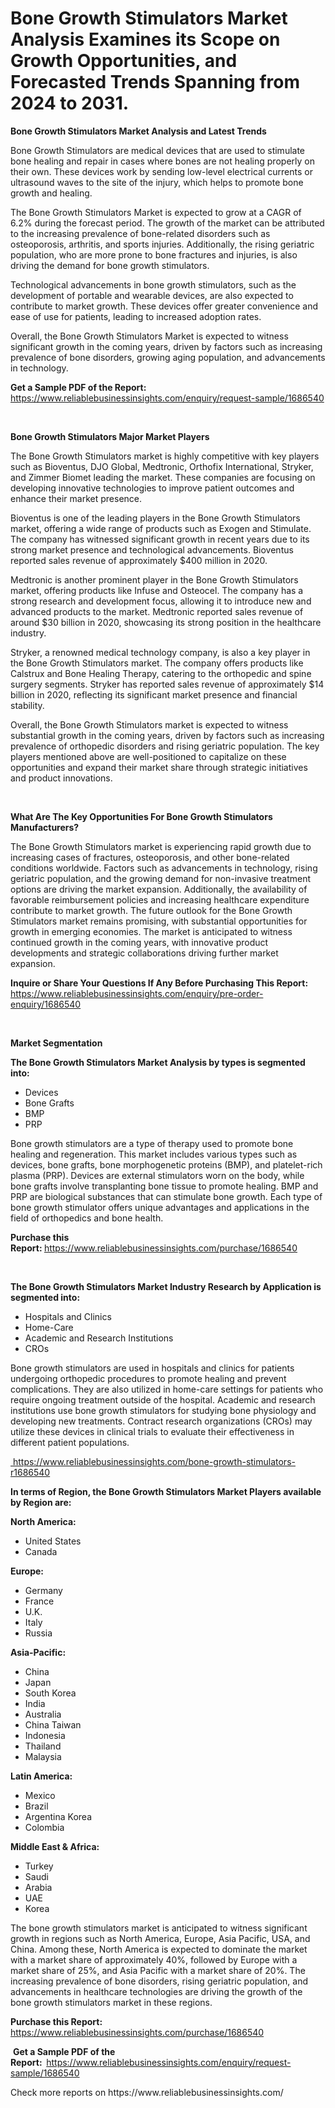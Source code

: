 <p><h1>Bone Growth Stimulators Market Analysis Examines its Scope on Growth Opportunities, and Forecasted Trends Spanning from 2024 to 2031.</h1></p><p><strong>Bone Growth Stimulators Market Analysis and Latest Trends</strong></p>
<p><p>Bone Growth Stimulators are medical devices that are used to stimulate bone healing and repair in cases where bones are not healing properly on their own. These devices work by sending low-level electrical currents or ultrasound waves to the site of the injury, which helps to promote bone growth and healing.</p><p>The Bone Growth Stimulators Market is expected to grow at a CAGR of 6.2% during the forecast period. The growth of the market can be attributed to the increasing prevalence of bone-related disorders such as osteoporosis, arthritis, and sports injuries. Additionally, the rising geriatric population, who are more prone to bone fractures and injuries, is also driving the demand for bone growth stimulators.</p><p>Technological advancements in bone growth stimulators, such as the development of portable and wearable devices, are also expected to contribute to market growth. These devices offer greater convenience and ease of use for patients, leading to increased adoption rates.</p><p>Overall, the Bone Growth Stimulators Market is expected to witness significant growth in the coming years, driven by factors such as increasing prevalence of bone disorders, growing aging population, and advancements in technology.</p></p>
<p><strong>Get a Sample PDF of the Report:&nbsp;</strong> <a href="https://www.reliablebusinessinsights.com/enquiry/request-sample/1686540">https://www.reliablebusinessinsights.com/enquiry/request-sample/1686540</a></p>
<p>&nbsp;</p>
<p><strong>Bone Growth Stimulators Major Market Players</strong></p>
<p><p>The Bone Growth Stimulators market is highly competitive with key players such as Bioventus, DJO Global, Medtronic, Orthofix International, Stryker, and Zimmer Biomet leading the market. These companies are focusing on developing innovative technologies to improve patient outcomes and enhance their market presence.</p><p>Bioventus is one of the leading players in the Bone Growth Stimulators market, offering a wide range of products such as Exogen and Stimulate. The company has witnessed significant growth in recent years due to its strong market presence and technological advancements. Bioventus reported sales revenue of approximately $400 million in 2020.</p><p>Medtronic is another prominent player in the Bone Growth Stimulators market, offering products like Infuse and Osteocel. The company has a strong research and development focus, allowing it to introduce new and advanced products to the market. Medtronic reported sales revenue of around $30 billion in 2020, showcasing its strong position in the healthcare industry.</p><p>Stryker, a renowned medical technology company, is also a key player in the Bone Growth Stimulators market. The company offers products like Calstrux and Bone Healing Therapy, catering to the orthopedic and spine surgery segments. Stryker has reported sales revenue of approximately $14 billion in 2020, reflecting its significant market presence and financial stability.</p><p>Overall, the Bone Growth Stimulators market is expected to witness substantial growth in the coming years, driven by factors such as increasing prevalence of orthopedic disorders and rising geriatric population. The key players mentioned above are well-positioned to capitalize on these opportunities and expand their market share through strategic initiatives and product innovations.</p></p>
<p>&nbsp;</p>
<p><strong>What Are The Key Opportunities For Bone Growth Stimulators Manufacturers?</strong></p>
<p><p>The Bone Growth Stimulators market is experiencing rapid growth due to increasing cases of fractures, osteoporosis, and other bone-related conditions worldwide. Factors such as advancements in technology, rising geriatric population, and the growing demand for non-invasive treatment options are driving the market expansion. Additionally, the availability of favorable reimbursement policies and increasing healthcare expenditure contribute to market growth. The future outlook for the Bone Growth Stimulators market remains promising, with substantial opportunities for growth in emerging economies. The market is anticipated to witness continued growth in the coming years, with innovative product developments and strategic collaborations driving further market expansion.</p></p>
<p><strong>Inquire or Share Your Questions If Any Before Purchasing This Report:</strong> <a href="https://www.reliablebusinessinsights.com/enquiry/pre-order-enquiry/1686540">https://www.reliablebusinessinsights.com/enquiry/pre-order-enquiry/1686540</a></p>
<p>&nbsp;</p>
<p><strong>Market Segmentation</strong></p>
<p><strong>The Bone Growth Stimulators Market Analysis by types is segmented into:</strong></p>
<p><ul><li>Devices</li><li>Bone Grafts</li><li>BMP</li><li>PRP</li></ul></p>
<p><p>Bone growth stimulators are a type of therapy used to promote bone healing and regeneration. This market includes various types such as devices, bone grafts, bone morphogenetic proteins (BMP), and platelet-rich plasma (PRP). Devices are external stimulators worn on the body, while bone grafts involve transplanting bone tissue to promote healing. BMP and PRP are biological substances that can stimulate bone growth. Each type of bone growth stimulator offers unique advantages and applications in the field of orthopedics and bone health.</p></p>
<p><strong>Purchase this Report:&nbsp;</strong><a href="https://www.reliablebusinessinsights.com/purchase/1686540">https://www.reliablebusinessinsights.com/purchase/1686540</a></p>
<p>&nbsp;</p>
<p><strong>The Bone Growth Stimulators Market Industry Research by Application is segmented into:</strong></p>
<p><ul><li>Hospitals and Clinics</li><li>Home-Care</li><li>Academic and Research Institutions</li><li>CROs</li></ul></p>
<p><p>Bone growth stimulators are used in hospitals and clinics for patients undergoing orthopedic procedures to promote healing and prevent complications. They are also utilized in home-care settings for patients who require ongoing treatment outside of the hospital. Academic and research institutions use bone growth stimulators for studying bone physiology and developing new treatments. Contract research organizations (CROs) may utilize these devices in clinical trials to evaluate their effectiveness in different patient populations.</p></p>
<p><a href="https://www.reliablebusinessinsights.com/bone-growth-stimulators-r1686540">&nbsp;https://www.reliablebusinessinsights.com/bone-growth-stimulators-r1686540</a></p>
<p><strong>In terms of Region, the Bone Growth Stimulators Market Players available by Region are:</strong></p>
<p>
    <p> <strong> North America: </strong>
        <ul>
            <li>United States</li>
            <li>Canada</li>
        </ul>
        </p> 
    <p> <strong> Europe: </strong>
        <ul>
            <li>Germany</li>
            <li>France</li>
            <li>U.K.</li>
            <li>Italy</li>
            <li>Russia</li>
        </ul>
        </p> 
    <p> <strong> Asia-Pacific: </strong>
        <ul>
            <li>China</li>
            <li>Japan</li>
            <li>South Korea</li>
            <li>India</li>
            <li>Australia</li>
            <li>China Taiwan</li>
            <li>Indonesia</li>
            <li>Thailand</li>
            <li>Malaysia</li>
        </ul>
        </p> 
    <p> <strong> Latin America: </strong>
        <ul>
            <li>Mexico</li>
            <li>Brazil</li>
            <li>Argentina Korea</li>
            <li>Colombia</li>
        </ul>
        </p> 
    <p> <strong> Middle East & Africa: </strong>
        <ul>
            <li>Turkey</li>
            <li>Saudi</li>
            <li>Arabia</li>
            <li>UAE</li>
            <li>Korea</li>
        </ul>
    </p>
    </p>
<p><p>The bone growth stimulators market is anticipated to witness significant growth in regions such as North America, Europe, Asia Pacific, USA, and China. Among these, North America is expected to dominate the market with a market share of approximately 40%, followed by Europe with a market share of 25%, and Asia Pacific with a market share of 20%. The increasing prevalence of bone disorders, rising geriatric population, and advancements in healthcare technologies are driving the growth of the bone growth stimulators market in these regions.</p></p>
<p><strong>Purchase this Report: </strong><a href="https://www.reliablebusinessinsights.com/purchase/1686540">https://www.reliablebusinessinsights.com/purchase/1686540</a></p>
<p>&nbsp;<strong>Get a Sample PDF of the Report:&nbsp;&nbsp;</strong><a href="https://www.reliablebusinessinsights.com/enquiry/request-sample/1686540">https://www.reliablebusinessinsights.com/enquiry/request-sample/1686540</a></p>
<p><strong></strong></p>
<p>Check more reports on https://www.reliablebusinessinsights.com/</p>